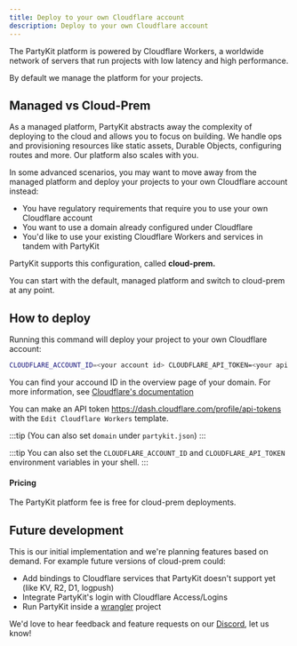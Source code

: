 ```yaml
---
title: Deploy to your own Cloudflare account
description: Deploy to your own Cloudflare account
---
```


The PartyKit platform is powered by Cloudflare Workers, a worldwide network of servers that run projects with low latency and high performance.

By default we manage the platform for your projects.

## Managed vs Cloud-Prem

As a managed platform, PartyKit abstracts away the complexity of deploying to the cloud and allows you to focus on building. We handle ops and provisioning resources like static assets, Durable Objects, configuring routes and more. Our platform also scales with you.

In some advanced scenarios, you may want to move away from the managed platform and deploy your projects to your own Cloudflare account instead:

- You have regulatory requirements that require you to use your own Cloudflare account
- You want to use a domain already configured under Cloudflare
- You'd like to use your existing Cloudflare Workers and services in tandem with PartyKit

PartyKit supports this configuration, called **cloud-prem.**

You can start with the default, managed platform and switch to cloud-prem at any point.

## How to deploy

Running this command will deploy your project to your own Cloudflare account:

```bash
CLOUDFLARE_ACCOUNT_ID=<your account id> CLOUDFLARE_API_TOKEN=<your api token> npx partykit deploy --domain partykit.domain.com
```

You can find your accound ID in the overview page of your domain. For more information, see [Cloudflare's documentation](https://developers.cloudflare.com/fundamentals/setup/find-account-and-zone-ids)

You can make an API token https://dash.cloudflare.com/profile/api-tokens with the `Edit Cloudflare Workers` template.

:::tip
(You can also set `domain` under `partykit.json`)
:::

:::tip
You can also set the `CLOUDFLARE_ACCOUNT_ID` and `CLOUDFLARE_API_TOKEN` environment variables in your shell.
:::

#### Pricing

The PartyKit platform fee is free for cloud-prem deployments.

## Future development

This is our initial implementation and we're planning features based on demand. For example future versions of cloud-prem could:

- Add bindings to Cloudflare services that PartyKit doesn't support yet (like KV, R2, D1, logpush)
- Integrate PartyKit's login with Cloudflare Access/Logins
- Run PartyKit inside a [wrangler](https://developers.cloudflare.com/workers/wrangler/) project

We'd love to hear feedback and feature requests on our [Discord](https://discord.gg/GJwKKTcQ7W), let us know!
